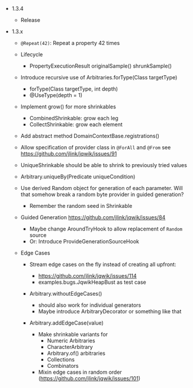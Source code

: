 - 1.3.4

    - Release
    
- 1.3.x

    - `@Repeat(42)`: Repeat a property 42 times

    - Lifecycle
        - PropertyExecutionResult
            originalSample()
            shrunkSample()

    - Introduce recursive use of Arbitraries.forType(Class<T> targetType)
        - forType(Class<T> targetType, int depth)
        - @UseType(depth = 1)

    - Implement grow() for more shrinkables
        - CombinedShrinkable: grow each leg
        - CollectShrinkable: grow each element

    - Add abstract method DomainContextBase.registrations()
    
    - Allow specification of provider class in `@ForAll` and `@From`
      see https://github.com/jlink/jqwik/issues/91

    - UniqueShrinkable should be able to shrink to previously tried values

    - Arbitrary.uniqueBy(Predicate<T> uniqueCondition)
    
    - Use derived Random object for generation of each parameter.
      Will that somehow break a random byte provider in guided generation?
      - Remember the random seed in Shrinkable

    - Guided Generation
      https://github.com/jlink/jqwik/issues/84
      - Maybe change AroundTryHook to allow replacement of `Random` source
      - Or: Introduce ProvideGenerationSourceHook
      
    - Edge Cases
        - Stream edge cases on the fly instead of creating all upfront:
           - https://github.com/jlink/jqwik/issues/114
           - examples.bugs.JqwikHeapBust as test case
    
        - Arbitrary.withoutEdgeCases() 
            - should also work for individual generators
            - Maybe introduce ArbitraryDecorator or something like that
        
        - Arbitrary.addEdgeCase(value) 
            - Make shrinkable variants for
                - Numeric Arbitraries
                - CharacterArbitrary
                - Arbitrary.of() arbitraries
                - Collections
                - Combinators
            - Mixin edge cases in random order (https://github.com/jlink/jqwik/issues/101)

